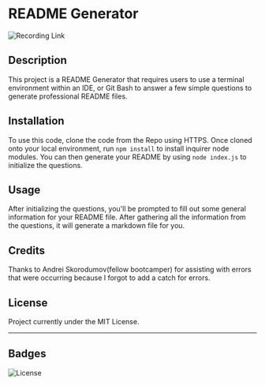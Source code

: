# README Generator
![Recording Link](https://app.castify.com/view/93c084c3-ce83-4ac5-b76f-6ad451ff3df3)

## Description

This project is a README Generator that requires users to use a terminal environment within an IDE, or Git Bash to answer a few simple questions to generate professional README files.

## Installation

To use this code, clone the code from the Repo using HTTPS. Once cloned onto your local environment, run `npm install` to install inquirer node modules. You can then generate your README by using `node index.js` to initialize the questions.

## Usage

After initializing the questions, you'll be prompted to fill out some general information for your README file. After gathering all the information from the questions, it will generate a markdown file for you.

## Credits

Thanks to Andrei Skorodumov(fellow bootcamper) for assisting with errors that were occurring because I forgot to add a catch for errors.

## License

Project currently under the MIT License.

---

## Badges

![License](https://img.shields.io/badge/License-MIT-black.svg)

